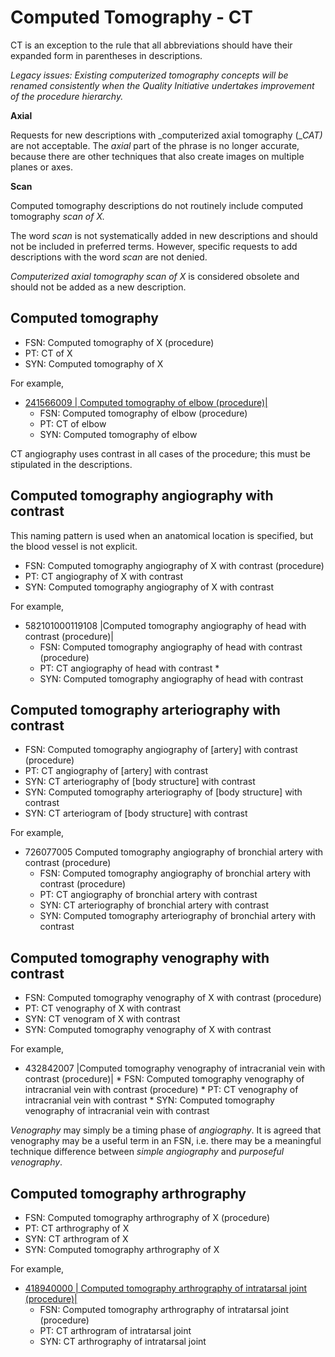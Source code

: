 # Computed Tomography - CT

CT is an exception to the rule that all abbreviations should have their expanded form in parentheses in descriptions.

_Legacy issues: Existing computerized tomography concepts will be renamed consistently when the Quality Initiative undertakes improvement of the procedure hierarchy._

**Axial**

Requests for new descriptions with \_computerized axial tomography (\__CAT)_ are not acceptable. The _axial_ part of the phrase is no longer accurate, because there are other techniques that also create images on multiple planes or axes.

**Scan**

Computed tomography descriptions do not routinely include computed tomography _scan of X._

The word _scan_ is not systematically added in new descriptions and should not be included in preferred terms. However, specific requests to add descriptions with the word _scan_ are not denied.

_Computerized axial tomography scan_ _of X_ is considered obsolete and should not be added as a new description.

## Computed tomography

* FSN: Computed tomography of X (procedure)
* PT: CT of X
* SYN: Computed tomography of X

For example,

* [241566009 | Computed tomography of elbow (procedure)|](http://snomed.info/id/241566009)&#x20;
  * FSN: Computed tomography of elbow (procedure)&#x20;
  * PT: CT of elbow&#x20;
  * SYN: Computed tomography of elbow

CT angiography uses contrast in all cases of the procedure; this must be stipulated in the descriptions.

## Computed tomography angiography with contrast

This naming pattern is used when an anatomical location is specified, but the blood vessel is not explicit.

* FSN: Computed tomography angiography of X with contrast (procedure)
* PT: CT angiography of X with contrast
* SYN: Computed tomography angiography of X with contrast

For example,

* 582101000119108 |Computed tomography angiography of head with contrast (procedure)|&#x20;
  * FSN: Computed tomography angiography of head with contrast (procedure)
  * PT: CT angiography of head with contrast \*&#x20;
  * SYN: Computed tomography angiography of head with contrast

## Computed tomography arteriography with contrast

* FSN: Computed tomography angiography of \[artery] with contrast (procedure)
* PT: CT angiography of \[artery] with contrast
* SYN: CT arteriography of \[body structure] with contrast
* SYN: Computed tomography arteriography of \[body structure] with contrast
* SYN: CT arteriogram of \[body structure] with contrast

For example,

* 726077005 Computed tomography angiography of bronchial artery with contrast (procedure)
  * FSN: Computed tomography angiography of bronchial artery with contrast (procedure)
  * PT: CT angiography of bronchial artery with contrast
  * SYN: CT arteriography of bronchial artery with contrast
  * SYN: Computed tomography arteriography of bronchial artery with contrast

## Computed tomography venography with contrast

* FSN: Computed tomography venography of X with contrast (procedure)
* PT: CT venography of X with contrast
* SYN: CT venogram of X with contrast
* SYN: Computed tomography venography of X with contrast

For example,

* 432842007 |Computed tomography venography of intracranial vein with contrast (procedure)| \* FSN: Computed tomography venography of intracranial vein with contrast (procedure) \* PT: CT venography of intracranial vein with contrast \* SYN: Computed tomography venography of intracranial vein with contrast

_Venography_ may simply be a timing phase of _angiography_. It is agreed that venography may be a useful term in an FSN, i.e. there may be a meaningful technique difference between _simple angiography_ and _purposeful venography_.

## Computed tomography arthrography

* FSN: Computed tomography arthrography of X (procedure)
* PT: CT arthrography of X
* SYN: CT arthrogram of X
* SYN: Computed tomography arthrography of X

For example,

* [418940000 | Computed tomography arthrography of intratarsal joint (procedure)|](http://snomed.info/id/418940000)&#x20;
  * FSN: Computed tomography arthrography of intratarsal joint (procedure)
  * PT: CT arthrogram of intratarsal joint&#x20;
  * SYN: CT arthrography of intratarsal joint
